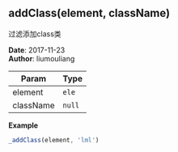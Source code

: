 ## addClass(element, className)
<p>过滤添加class类</p>

**Date**: 2017-11-23  
**Author**: liumouliang  

| Param | Type |
| --- | --- |
| element | <code>ele</code> | 
| className | <code>null</code> | 

**Example**  
```javascript
_addClass(element, 'lml')
```

